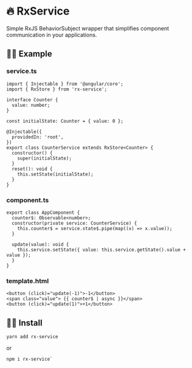 # 🔥 RxService

Simple RxJS BehaviorSubject wrapper that simplifies component communication in your applications.

## 👨‍💻 Example

### service.ts
```
import { Injectable } from '@angular/core';
import { RxStore } from 'rx-service';

interface Counter {
  value: number;
}

const initialState: Counter = { value: 0 };

@Injectable({
  providedIn: 'root',
})
export class CounterService extends RxStore<Counter> {
  constructor() {
    super(initialState);
  }
  reset(): void {
    this.setState(initialState);
  }
}
```
### component.ts
```
export class AppComponent {
  counter$: Observable<number>;
  constructor(private service: CounterService) {
    this.counter$ = service.state$.pipe(map((x) => x.value));
  }

  update(value): void {
    this.service.setState({ value: this.service.getState().value + value });
  }
}
```
### template.html
```
<button (click)="update(-1)">-1</button>
<span class="value"> {{ counter$ | async }}</span>
<button (click)="update(1)">+1</button>
```
## 🧞‍♂️ Install  
```
yarn add rx-service
```
or
```
npm i rx-service`
```
